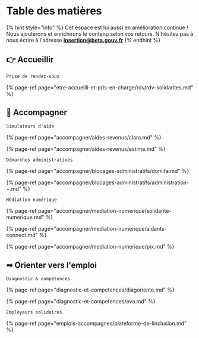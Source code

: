 # Table des matières

{% hint style="info" %}
Cet espace est lui aussi en amélioration continue ! Nous ajouterons et enrichirons le contenu selon vos retours. N'hésitez pas à nous écrire à l'adresse **insertion@beta.gouv.fr**
{% endhint %}

## 👉 Accueillir 

`Prise de rendez-vous` 

{% page-ref page="etre-accueilli-et-pris-en-charge/rdv/rdv-solidarites.md" %}

## 🔎 Accompagner 

`Simulateurs d'aide` 

{% page-ref page="accompagner/aides-revenus/clara.md" %}

{% page-ref page="accompagner/aides-revenus/estime.md" %}

`Démarches administratives`

{% page-ref page="accompagner/blocages-administratifs/domifa.md" %}

{% page-ref page="accompagner/blocages-administratifs/administration-+.md" %}

`Médiation numérique`

{% page-ref page="accompagner/mediation-numerique/solidarite-numerique.md" %}

{% page-ref page="accompagner/mediation-numerique/aidants-connect.md" %}

{% page-ref page="accompagner/mediation-numerique/pix.md" %}

## ➡ Orienter vers l'emploi 

`Diagnostic & compétences` 

{% page-ref page="diagnostic-et-competences/diagoriente.md" %}

{% page-ref page="diagnostic-et-competences/eva.md" %}

`Employeurs solidaires` 

{% page-ref page="emplois-accompagnes/plateforme-de-linclusion.md" %}





### 

